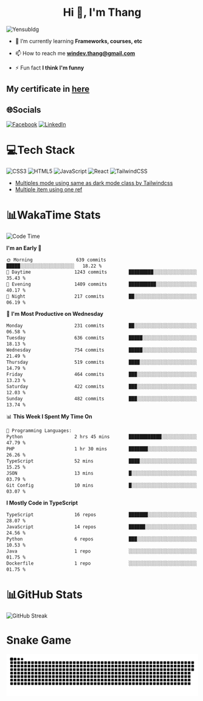 <h1 align="center">Hi 👋, I'm Thang</h1>

![Yensubldg](https://readme-typing-svg.demolab.com?font=Fira+Code&weight=600&pause=1000&color=F5F5F2&center=true&vCenter=true&width=435&lines=Trying+to+be+a+Software+Engineering)

<!--
![](https://komarev.com/ghpvc/?username=yensubldg&label=Visitors+Count&color=brightgreen) -->

- 🌱 I’m currently learning **Frameworks, courses, etc**

- 📫 How to reach me **<windev.thang@gmail.com>**

- ⚡ Fun fact **I think I'm funny**

## My certificate in [here](./MY_CERTIFICATE.md)

## 🌐Socials

[![Facebook](https://img.shields.io/badge/Facebook-%231877F2.svg?logo=Facebook&logoColor=white)](https://facebook.com/yensubldg) [![LinkedIn](https://img.shields.io/badge/LinkedIn-%230077B5.svg?logo=linkedin&logoColor=white)](https://linkedin.com/in/yensubldg)

# 💻Tech Stack

![CSS3](https://img.shields.io/badge/css3-%231572B6.svg?style=for-the-badge&logo=css3&logoColor=white) ![HTML5](https://img.shields.io/badge/html5-%23E34F26.svg?style=for-the-badge&logo=html5&logoColor=white) ![JavaScript](https://img.shields.io/badge/javascript-%23323330.svg?style=for-the-badge&logo=javascript&logoColor=%23F7DF1E) ![React](https://img.shields.io/badge/react-%2320232a.svg?style=for-the-badge&logo=react&logoColor=%2361DAFB) ![TailwindCSS](https://img.shields.io/badge/tailwindcss-%2338B2AC.svg?style=for-the-badge&logo=tailwind-css&logoColor=white)

<!-- BLOG-POST-LIST:START -->
- [Multiples mode using same as dark mode class by Tailwindcss](https://dev.to/yensubldg/multiples-mode-using-same-as-dark-mode-class-by-tailwindcss-56p4)
- [Multiple item using one ref](https://dev.to/yensubldg/multiple-item-using-one-ref-1288)
<!-- BLOG-POST-LIST:END -->

# 📊WakaTime Stats

<!--START_SECTION:waka-->
![Code Time](http://img.shields.io/badge/Code%20Time-3%2C323%20hrs%2026%20mins-blue)

**I'm an Early 🐤** 

```text
🌞 Morning                639 commits         █████░░░░░░░░░░░░░░░░░░░░   18.22 % 
🌆 Daytime                1243 commits        █████████░░░░░░░░░░░░░░░░   35.43 % 
🌃 Evening                1409 commits        ██████████░░░░░░░░░░░░░░░   40.17 % 
🌙 Night                  217 commits         ██░░░░░░░░░░░░░░░░░░░░░░░   06.19 % 
```
📅 **I'm Most Productive on Wednesday** 

```text
Monday                   231 commits         ██░░░░░░░░░░░░░░░░░░░░░░░   06.58 % 
Tuesday                  636 commits         █████░░░░░░░░░░░░░░░░░░░░   18.13 % 
Wednesday                754 commits         █████░░░░░░░░░░░░░░░░░░░░   21.49 % 
Thursday                 519 commits         ████░░░░░░░░░░░░░░░░░░░░░   14.79 % 
Friday                   464 commits         ███░░░░░░░░░░░░░░░░░░░░░░   13.23 % 
Saturday                 422 commits         ███░░░░░░░░░░░░░░░░░░░░░░   12.03 % 
Sunday                   482 commits         ███░░░░░░░░░░░░░░░░░░░░░░   13.74 % 
```


📊 **This Week I Spent My Time On** 

```text
💬 Programming Languages: 
Python                   2 hrs 45 mins       ████████████░░░░░░░░░░░░░   47.79 % 
PHP                      1 hr 30 mins        ███████░░░░░░░░░░░░░░░░░░   26.26 % 
TypeScript               52 mins             ████░░░░░░░░░░░░░░░░░░░░░   15.25 % 
JSON                     13 mins             █░░░░░░░░░░░░░░░░░░░░░░░░   03.79 % 
Git Config               10 mins             █░░░░░░░░░░░░░░░░░░░░░░░░   03.07 % 
```

**I Mostly Code in TypeScript** 

```text
TypeScript               16 repos            ███████░░░░░░░░░░░░░░░░░░   28.07 % 
JavaScript               14 repos            ██████░░░░░░░░░░░░░░░░░░░   24.56 % 
Python                   6 repos             ███░░░░░░░░░░░░░░░░░░░░░░   10.53 % 
Java                     1 repo              ░░░░░░░░░░░░░░░░░░░░░░░░░   01.75 % 
Dockerfile               1 repo              ░░░░░░░░░░░░░░░░░░░░░░░░░   01.75 % 
```




<!--END_SECTION:waka-->

# 📊GitHub Stats

![GitHub Streak](https://streak-stats.demolab.com?user=yensubldg&theme=tokyonight&border_radius=8)

# Snake Game

![Snake eating my contribution graph](./github-contribution-grid-snake.svg)
